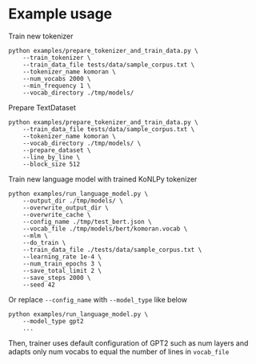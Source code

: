 # Example usage

Train new tokenizer

```
python examples/prepare_tokenizer_and_train_data.py \
    --train_tokenizer \
    --train_data_file tests/data/sample_corpus.txt \
    --tokenizer_name komoran \
    --num_vocabs 2000 \
    --min_frequency 1 \
    --vocab_directory ./tmp/models/
```

Prepare TextDataset

```
python examples/prepare_tokenizer_and_train_data.py \
    --train_data_file tests/data/sample_corpus.txt \
    --tokenizer_name komoran \
    --vocab_directory ./tmp/models/ \
    --prepare_dataset \
    --line_by_line \
    --block_size 512
```

Train new language model with trained KoNLPy tokenizer

```
python examples/run_language_model.py \
    --output_dir ./tmp/models/ \
    --overwrite_output_dir \
    --overwrite_cache \
    --config_name ./tmp/test_bert.json \
    --vocab_file ./tmp/models/bert/komoran.vocab \
    --mlm \
    --do_train \
    --train_data_file ./tests/data/sample_corpus.txt \
    --learning_rate 1e-4 \
    --num_train_epochs 3 \
    --save_total_limit 2 \
    --save_steps 2000 \
    --seed 42
```

Or replace `--config_name` with `--model_type` like below

```
python examples/run_language_model.py \
    --model_type gpt2
    ...
```

Then, trainer uses default configuration of GPT2 such as num layers and adapts only num vocabs to equal the number of lines in `vocab_file`

